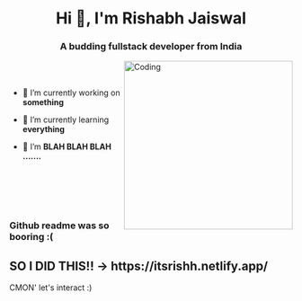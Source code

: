 <h1 align="center">Hi 👋, I'm Rishabh Jaiswal</h1>
<h3 align="center">A budding fullstack developer from India</h3>
<img align="right" alt="Coding" width="300" src="https://i.pinimg.com/originals/f1/e7/34/f1e734f9cade86fe737a9aa404ad5677.gif">

<br>
<br>

- 🔭 I’m currently working on **something**

- 🌱 I’m currently learning **everything**

- 👯 I’m **BLAH BLAH BLAH .......**


<br>
<br>
<br>
<br>



<h3 align="left">Github readme was so booring :( </h3>
<h2 align = "left">SO I DID THIS!! -> https://itsrishh.netlify.app/ </h2>
CMON' let's interact :)
